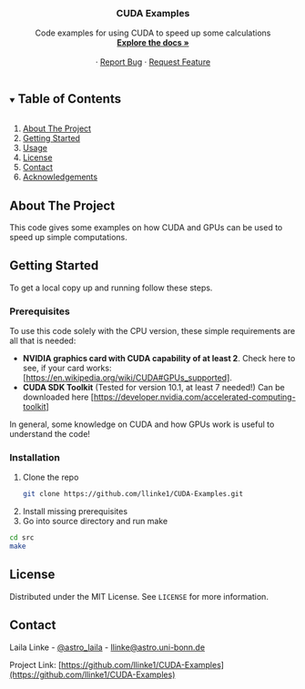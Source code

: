 <!-- PROJECT LOGO -->
<br />

  <h3 align="center">CUDA Examples</h3>

  <p align="center">
    Code examples for using CUDA to speed up some calculations
    <br />
    <a href="https://github.com/llinke1/CUDA-Examples"><strong>Explore the docs »</strong></a>
    <br />
    <br />
    ·
    <a href="https://github.com/llinke1/CUDA-Examples/issues">Report Bug</a>
    ·
    <a href="https://github.com/llinke1/CUDA-Examples/issues">Request Feature</a>
  </p>
</p>



<!-- TABLE OF CONTENTS -->
<details open="open">
  <summary><h2 style="display: inline-block">Table of Contents</h2></summary>
  <ol>
    <li>
      <a href="#about-the-project">About The Project</a>
    </li>
    <li>
      <a href="#getting-started">Getting Started</a>
    </li>
    <li><a href="#usage">Usage</a></li>
    <li><a href="#license">License</a></li>
    <li><a href="#contact">Contact</a></li>
    <li><a href="#acknowledgements">Acknowledgements</a></li>
  </ol>
</details>



<!-- ABOUT THE PROJECT -->
## About The Project

This code gives some examples on how CUDA and GPUs can be used to speed up simple computations.


<!-- GETTING STARTED -->
## Getting Started

To get a local copy up and running follow these steps.

### Prerequisites
To use this code solely with the CPU version, these simple requirements are all that is needed:

* **NVIDIA graphics card with CUDA capability of at least 2**. Check here to see, if your card works: [https://en.wikipedia.org/wiki/CUDA#GPUs_supported].
* **CUDA SDK Toolkit** (Tested for version 10.1, at least 7 needed!)
Can be downloaded here [https://developer.nvidia.com/accelerated-computing-toolkit]

In general, some knowledge on CUDA and how GPUs work is useful to understand the code!


### Installation

1. Clone the repo
   ```sh
   git clone https://github.com/llinke1/CUDA-Examples.git
   ```
2. Install missing prerequisites
3. Go into source directory and run make
```sh
cd src
make
```

<!-- LICENSE -->
## License

Distributed under the MIT License. See `LICENSE` for more information.



<!-- CONTACT -->
## Contact

Laila Linke - [@astro_laila](https://twitter.com/astro_laila) - llinke@astro.uni-bonn.de

Project Link: [https://github.com/llinke1/CUDA-Examples](https://github.com/llinke1/CUDA-Examples)



